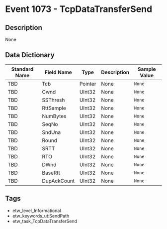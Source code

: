 # Event 1073 - TcpDataTransferSend

## Description
None

## Data Dictionary
|Standard Name|Field Name|Type|Description|Sample Value|
|---|---|---|---|---|
|TBD|Tcb|Pointer|None|`None`|
|TBD|Cwnd|UInt32|None|`None`|
|TBD|SSThresh|UInt32|None|`None`|
|TBD|RttSample|UInt32|None|`None`|
|TBD|NumBytes|UInt32|None|`None`|
|TBD|SeqNo|UInt32|None|`None`|
|TBD|SndUna|UInt32|None|`None`|
|TBD|Round|UInt32|None|`None`|
|TBD|SRTT|UInt32|None|`None`|
|TBD|RTO|UInt32|None|`None`|
|TBD|DWnd|UInt32|None|`None`|
|TBD|BaseRtt|UInt32|None|`None`|
|TBD|DupAckCount|UInt32|None|`None`|

## Tags
* etw_level_Informational
* etw_keywords_ut:SendPath
* etw_task_TcpDataTransferSend